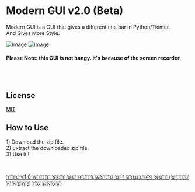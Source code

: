 # Modern GUI v2.0 (Beta)

Modern GUI is a GUI that gives a different title bar in Python/Tkinter.  
And Gives More Style.

![Image](https://i.ibb.co/RPvw6pz/Modern-GUI-v2-0-Beta.png "Screenshot of Modern GUI v2.0 (Beta)")
![Image](https://i.ibb.co/fNbCSNW/Modern-GUI-v2-0-Beta-GIF.gif "GIF of Modern GUI v2.0 (Beta)")
#### Please Note: this GUI is not hangy. it's because of the screen recorder.
<br>
<br>

## License
[MIT](https://github.com/sancho1952007/Modern-GUI-v2.0-Beta-/blob/main/LICENCE.txt)

## How to Use
<p>
1) Download the zip file.<br>
2) Extract the downloaded zip file.<br>
3) Use it !<br>
  </p>
  <br>
  
<a href='https://github.com/sancho1952007/Modern-GUI-v2.0-Beta-/blob/0bedbde37d751de02ef2f87ca18c010844cd3b0f/Extras.txt#L9' target='_blank'>🇹​🇭​🇪​ 🇻​1.0 🇼​🇮​🇱​🇱​ 🇳​🇴​🇹​ 🇧​🇪​ 🇷​🇪​🇱​🇪​🇦​🇸​🇪​🇩​ 🇴​🇫​ 🇲​🇴​🇩​🇪​🇷​🇳​ 🇬​🇺​🇮​ (🇨​🇱​🇮​🇨​🇰​ 🇭​🇪​🇷​🇪​ 🇹​🇴​ 🇰​🇳​🇴​🇼​)</a>
